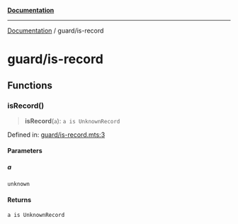 [**Documentation**](../README.md)

---

[Documentation](../README.md) / guard/is-record

# guard/is-record

## Functions

### isRecord()

> **isRecord**(`a`): `a is UnknownRecord`

Defined in: [guard/is-record.mts:3](https://github.com/noshiro-pf/ts-verified/blob/main/src/guard/is-record.mts#L3)

#### Parameters

##### a

`unknown`

#### Returns

`a is UnknownRecord`
